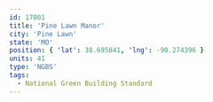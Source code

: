 ```yaml
---
id: 17001
title: 'Pine Lawn Manor'
city: 'Pine Lawn'
state: 'MO'
position: { 'lat': 38.695841, 'lng': -90.274396 }
units: 41
type: 'NGBS'
tags:
  - National Green Building Standard
---
```


